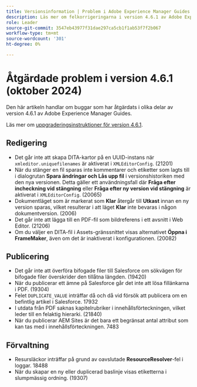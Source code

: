 ```yaml
---
title: Versionsinformation | Problem i Adobe Experience Manager Guides 4.6.1 har åtgärdats
description: Läs mer om felkorrigeringarna i version 4.6.1 av Adobe Experience Manager Guides
role: Leader
source-git-commit: 3547eb43977f31dae297ca5cb1f1ab53f7f2b067
workflow-type: tm+mt
source-wordcount: '301'
ht-degree: 0%

---
```



# Åtgärdade problem i version 4.6.1 (oktober 2024)


Den här artikeln handlar om buggar som har åtgärdats i olika delar av version 4.6.1 av Adobe Experience Manager Guides.

Läs mer om [uppgraderingsinstruktioner för version 4.6.1](upgrade-instructions-4-6-1.md).

## Redigering

- Det går inte att skapa DITA-kartor på en UUID-instans när `xmleditor.uniquefilenames` är aktiverat i `XMLEditorConfig`. (21201)
- När du stänger en fil sparas inte kommentarer och etiketter som lagts till i dialogrutan **Spara ändringar och Lås upp fil** i versionshistoriken med den nya versionen. Detta gäller ett användningsfall där **Fråga efter incheckning vid stängning** eller **Fråga efter ny version vid stängning** är aktiverat i `XMLEditorConfig`. (20065)
- Dokumentläget som är markerat som **Klar** återgår till **Utkast** innan en ny version sparas, vilket resulterar i att läget **Klar** inte bevaras i någon dokumentversion. (2006)
- Det går inte att lägga till en PDF-fil som bildreferens i ett avsnitt i Web Editor. (21206)
- Om du väljer en DITA-fil i Assets-gränssnittet visas alternativet **Öppna i FrameMaker**, även om det är inaktiverat i konfigurationen. (20082)


## Publicering

- Det går inte att överföra bifogade filer till Salesforce om sökvägen för bifogade filer överskrider den tillåtna längden. (19420)
- När du publicerar ett ämne på Salesforce går det inte att lösa fillänkarna i PDF. (19304)
- Felet `DUPLICATE_VALUE` inträffar då och då vid försök att publicera om en befintlig artikel i Salesforce. 17932
- I utdata från PDF saknas kapitelrubriker i innehållsförteckningen, vilket leder till en felaktig hierarki. (21840)
- När du publicerar AEM Sites är det bara ett begränsat antal attribut som kan tas med i innehållsförteckningen. 7483

## Förvaltning

- Resursläckor inträffar på grund av oavslutade **ResourceResolver**-fel i loggar. 18488
- När du skapar en ny eller duplicerad baslinje visas etiketterna i slumpmässig ordning. (19307)









